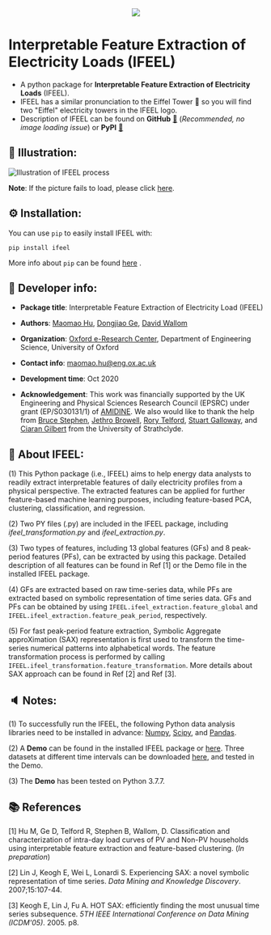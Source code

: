 <div align=center><img  src =Image/logo.png/></div>

# Interpretable Feature Extraction of Electricity Loads (IFEEL)

* A python package for **Interpretable Feature Extraction of Electricity Loads** (IFEEL).
* IFEEL has a similar pronunciation to the Eiffel Tower 🗼 so you will find two "Eiffel" electricity towers in the IFEEL logo.
* Description of IFEEL can be found on **GitHub** [🔗](https://github.com/chacehoo/IFEEL/tree/master/OneDrive%20-%20Nexus365/0_PycharmProjects/MyPackage/IFEEL) (*Recommended, no image loading issue*) or **PyPI** [ 🔗](https://pypi.org/project/ifeel/)


## 📌 Illustration:
![Illustration of IFEEL process](Image/FEEL.png)

**Note**: If the picture fails to load, please click [here](https://github.com/chacehoo/IFEEL/tree/master/OneDrive%20-%20Nexus365/0_PycharmProjects/MyPackage/IFEEL).

## ⚙️ Installation:

You can use `pip`  to easily install IFEEL with:

`pip install ifeel`

More info about `pip` can be found [here](https://pip.pypa.io/en/stable/) .

## 🤖 Developer info:
* **Package title**: Interpretable Feature Extraction of Electricity Load (IFEEL)

* **Authors**: [Maomao Hu](https://maomaohu.net/), [Dongjiao Ge](https://eng.ox.ac.uk/people/dongjiao-ge/), [David Wallom](https://eng.ox.ac.uk/people/david-wallom/)

* **Organization**: [Oxford e-Research Center](https://www.oerc.ox.ac.uk/), Department of Engineering Science, University of Oxford

* **Contact info**: maomao.hu@eng.ox.ac.uk

* **Development time**: Oct 2020

* **Acknowledgement**: This work was financially supported by the UK Engineering and Physical Sciences Research Council (EPSRC) under grant (EP/S030131/1) of [AMIDINE](https://www.amidine.net/). We also would like to thank the help from [Bruce Stephen](https://www.strath.ac.uk/staff/stephenbrucedr/), [Jethro Browell](http://www.jethrobrowell.com/), [Rory Telford](https://www.strath.ac.uk/staff/telfordrorymr/), [Stuart Galloway](https://www.strath.ac.uk/staff/gallowaystuartdr/), and [Ciaran Gilbert](https://pureportal.strath.ac.uk/en/persons/ciaran-gilbert) from the University of Strathclyde.

## 💬 About IFEEL:
(1) This Python package (i.e., IFEEL) aims to help energy data analysts to readily extract interpretable features of daily electricity profiles from a physical perspective. The extracted features can be applied for further feature-based machine learning purposes, including feature-based PCA, clustering, classification, and regression.

(2) Two PY files (.py) are included in the IFEEL package, including *ifeel_transformation.py* and *ifeel_extraction.py*.

(3) Two types of features, including 13 global features (GFs) and 8 peak-period features (PFs), can be extracted by using this package. Detailed description of all features can be found in Ref [1] or the Demo file in the installed IFEEL package.

(4) GFs are extracted based on raw time-series data, while PFs are extracted based on symbolic representation of time series data. GFs and PFs can be obtained by using `IFEEL.ifeel_extraction.feature_global` and `IFEEL.ifeel_extraction.feature_peak_period`, respectively. 

(5) For fast peak-period feature extraction, Symbolic Aggregate approXimation (SAX) representation is first used to transform the time-series numerical patterns into alphabetical words. The feature transformation process is performed by calling `IFEEL.ifeel_transformation.feature_transformation`. More details about SAX approach can be found in Ref [2] and Ref [3].

## 🔈 Notes:
(1) To successfully run the IFEEL, the following Python data analysis libraries need to be installed in advance: [Numpy](https://numpy.org/), [Scipy](https://www.scipy.org/), and [Pandas](https://pandas.pydata.org/).

(2) A **Demo** can be found in the installed IFEEL package or [here](https://github.com/chacehoo/IFEEL/blob/master/OneDrive%20-%20Nexus365/0_PycharmProjects/MyPackage/IFEEL/IFEEL/Demo.py). Three datasets at different time intervals can be downloaded [here](https://github.com/chacehoo/IFEEL/tree/master/OneDrive%20-%20Nexus365/0_PycharmProjects/MyPackage/IFEEL/Test_Data), and tested in the Demo.

(3) The **Demo** has been tested on Python 3.7.7.

## 📚 References
[1] Hu M, Ge D, Telford R, Stephen B, Wallom, D. Classification and characterization of intra-day load curves of PV and Non-PV households using interpretable feature extraction and feature-based clustering. (*In preparation*)

[2] Lin J, Keogh E, Wei L, Lonardi S. Experiencing SAX: a novel symbolic representation of time series. *Data Mining and Knowledge Discovery*. 2007;15:107-44.

[3] Keogh E, Lin J, Fu A. HOT SAX: efficiently finding the most unusual time series subsequence.  *5TH IEEE International Conference on Data Mining (ICDM'05)*. 2005. p8.

